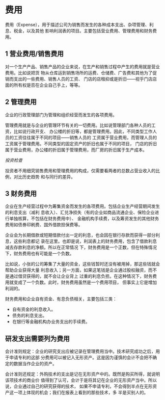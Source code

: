 # 费用

费用（Expense），用于描述公司为销售而发生的各种成本支出、杂项管理、利息、税金，以及其他
影响利润表的项目。主要包括营业费用、管理费用和财务费用。

## 1 营业费用/销售费用

对一个生产产品、销售产品的企业来说，在生产和销售过程中产生的费用就是营业费用。比如说把货
物从仓库运到销售场所的运费、仓储费、广告费和其他为了促销而支出的一些费用、销售人员的工资、
门店的店租抑或是折旧——视乎门店店面的所有权是否在企业自己手上，等等。

## 2 管理费用

企业的行政管理部门为管理和组织经营而发生的各项费用。

管理费用就是与企业的管理环节有关的一切费用。比如说管理部门各种人员的工资，比如说行政开支、
办公楼的折旧等，都是管理费用。因此，不同类型工作人员的工资往往属于不同的项目——销售人员的
工资属于营业费用，而管理人员的工资属于管理费用。不同类型的固定资产的折旧也属于不同的项目，
门店的折旧属于营业费用，办公楼的折旧属于管理费用，而厂房的折旧属于生产成本。

*投资检查*

投资者不用细究销售费用和管理费用的构成，仅需要看两者的总数占营业收入的比例，对比历史趋势
和与同行的差异。

## 3 财务费用

企业在生产经营过程中为筹集资金而发生的各项费用。包括企业生产经营期间发生的利息支出（减利
息收入）、汇兑净损失（有的企业如商品流通企业、保险企业进行单独核算，不包括在财务费用中）、
金融机构手续费，以及筹资发生的其他财务费用如债券印刷费、国外借款担保费等。

企业会为长期借款或短期借款付出一定的利息，也会因在银行存款而获得一部分利息，这些利息都记
录在这里。也即是说，利润表上的财务费用，包含了借款利息减去存款利息的净额。所以在正常情况
下，财务费用是一个正数，但在特殊情况下，财务费用也有可能是一个负数。

比如说，小张的公司筹集了大量的资金，这些钱暂时还没有被用掉，那这些钱就会帮助企业获得大量
利息收入；另一方面，如果这笔钱是企业通过股权融资，而不是通过借贷获得的，就不会让企业背上
过重的利息负担。在这种情况下，财务费用就变成了一个负数。此时，财务费用虽然是一个费用项目，
但事实上它是增加利润的。

财务费用和企业自有资金、有息负债相关，主要包括三类：

- 自有资金的利息收入。
- 债务的利息支出。
- 在银行等金融机构办业务支出的手续费。

## 研发支出需要列为费用

会计准则规定：企业的研究支出应被记录在管理费用当中。技术研究成功之后，用于申请专利的这部
分费用可以被记入无形资产。这是因为谨慎的会计不会把不确定的数据当作企业的资产。

会计准则还规定：外购技术的支出是记在无形资产中的。既然是购买所得，就说明该项技术的商业价
值得到了认可，会计于是将其记在企业的无形资产当中。所以说，企业通过自己的研究获得的技术，
如果不申请专利，不会得到半点在无形资产这一项上体现的机会；我们在报表上看到的那些技术，多
半是买别人的。
